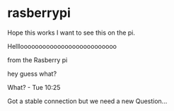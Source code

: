 # rasberrypi
Hope this works I want to see this on the pi.


Hellloooooooooooooooooooooooooo 


from the Rasberry pi





hey guess
what?


What? - Tue 10:25


Got a stable connection but we need a new Question...

